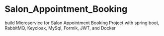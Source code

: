 # Salon_Appointment_Booking
build Microservice for Salon Appointment Booking Project with spring boot, RabbitMQ, Keycloak, MySql, Formik, JWT, and Docker  
